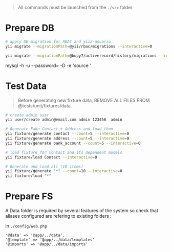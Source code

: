 > All commands must be launched from the `./src` folder


# Prepare DB

```bash
# apply DB migration for RBAC and yii2-usuario
yii migrate --migrationPath=@yii/rbac/migrations --interactive=0

yii migrate --migrationPath=@bupy7/activerecord/history/migrations --interactive=0
```

mysql -h <hostname> -u <username> --password=<password> -D <database> -e 'source <path-to-sql-file>'

# Test Data

> Before generating new fixture data, REMOVE ALL FILES FROM @tests/unit/fixtures/data.

```bash
# create admin user
yii user/create admin@email.com admin 123456  admin

# Generate Fake Contact + Address and load them
yii fixture/generate contact --count=5 --interactive=0 
yii fixture/generate address --count=5 --interactive=0 
yii fixture/generate bank_account --count=5 --interactive=0 

# load fixture for Contact and its dependent models
yii fixture/load Contact --interactive=0
```

```bash
# Generate and load all (10 items)
yii fixture/generate "*" --count=10 --interactive=0 
yii fixture/load "*" 
```

# Prepare FS

A Data folder is required by several features of the system so check that aliases configured are refering to existing folders :

in `./config/web.php` 
```
'@data' => '@app/../data',
'@template' => '@app/../data/templates'
'@imports' => '@app/../data/imports'
```
